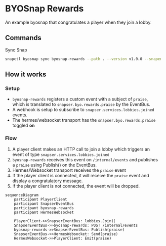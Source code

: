 # BYOSnap Rewards

An example byosnap that congratulates a player when they join a lobby.

## Commands

Sync Snap

```bash
snapctl byosnap sync byosnap-rewards --path . --version v1.0.0 --snapend-id SNAPEND_ID
```

## How it works

### Setup
- `byosnap-rewards` registers a custom event with a subject of `praise`, which is translated to `snapser.byo.rewards.praise` by the EventBus.
- A webhook is setup to subscribe to `snapser.services.lobbies.joined` events.
- The hermes/websocket transport has the `snapser.byo.rewards.praise` toggled **on** 

### Flow

1. A player client makes an HTTP call to join a lobby which triggers an event of type `snapser.services.lobbies.joined`
2. `byosnap-rewards` receives this event on `/internal/events` and publishes a `praise` using Publish() on the EventBus.
3. Hermes/Websocket transport receives the `praise` event
4. If the player client is connected, it will receive the `praise` event and display a congratulatory message.
5. If the player client is not connected, the event will be dropped.

```mermaid
sequenceDiagram
    participant PlayerClient
    participant SnapserEventBus
    participant byosnap-rewards
    participant HermesWebsocket

    PlayerClient->>SnapserEventBus: lobbies.Join()
    SnapserEventBus->>byosnap-rewards: POST /internal/events
    byosnap-rewards->>SnapserEventBus: Publish(praise)
    SnapserEventBus->>HermesWebsocket: Send(praise)
    HermesWebsocket->>PlayerClient: Emit(praise)
```